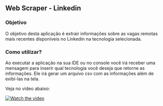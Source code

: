 ## Web Scraper - Linkedin

### Objetivo
O objetivo desta aplicação é extrair informações 
sobre as vagas remotas mais recentes disponíveis no Linkedin
na tecnologia selecionada. 


### Como utilizar?
Ao executar a aplicação na sua IDE ou no console você
irá receber uma mensagem para inserir qual tecnologia você
deseja que retorne as informações. 
Ele irá gerar um arquivo csv com as informações 
além de exibí-las na tela.

Veja no vídeo abaixo:

[![Watch the video](https://i9.ytimg.com/vi_webp/30Prnc8lz7Q/mqdefault.webp?v=651c92fb&sqp=COSk8qgG&rs=AOn4CLCG3zO0gXA6kQV2RtLY7dPHeY_O5A)](https://youtu.be/30Prnc8lz7Q)




